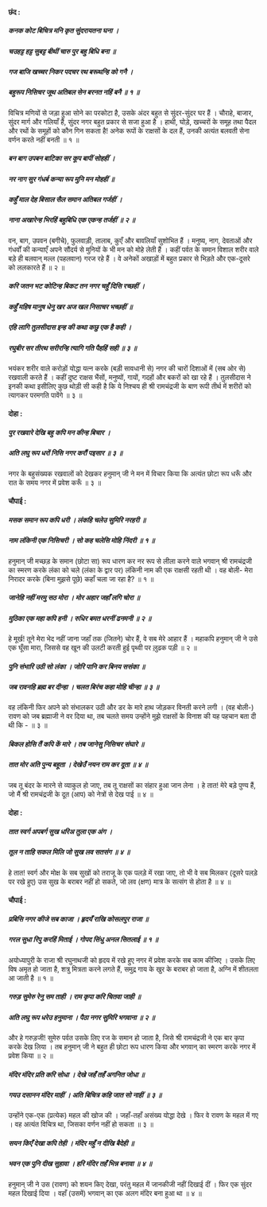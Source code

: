 #### छंद :

##### कनक कोट बिचित्र मनि कृत सुंदरायतना घना ।
##### चउहट्ट हट्ट सुबट्ट बीथीं चारु पुर बहु बिधि बना ॥
##### गज बाजि खच्चर निकर पदचर रथ बरूथन्हि को गनै ।
##### बहुरूप निसिचर जूथ अतिबल सेन बरनत नहिं बनै ॥ १ ॥

विचित्र मणियों से जड़ा हुआ सोने का परकोटा है, उसके अंदर बहुत से सुंदर-सुंदर घर हैं । चौराहे, बाजार, सुंदर मार्ग और गलियाँ हैं, सुंदर नगर बहुत प्रकार से सजा हुआ है । हाथी, घोड़े, खच्चरों के समूह तथा पैदल और रथों के समूहों को कौन गिन सकता है! अनेक रूपों के राक्षसों के दल हैं, उनकी अत्यंत बलवती सेना वर्णन करते नहीं बनती ॥ १ ॥

##### बन बाग उपबन बाटिका सर कूप बापीं सोहहीं ।
##### नर नाग सुर गंधर्ब कन्या रूप मुनि मन मोहहीं ॥
##### कहुँ माल देह बिसाल सैल समान अतिबल गर्जहीं ।
##### नाना अखारेन्ह भिरहिं बहुबिधि एक एकन्ह तर्जहीं ॥ २ ॥

वन, बाग, उपवन (बगीचे), फुलवाड़ी, तालाब, कुएँ और बावलियाँ सुशोभित हैं । मनुष्य, नाग, देवताओं और गंधर्वों की कन्याएँ अपने सौंदर्य से मुनियों के भी मन को मोहे लेती हैं । कहीं पर्वत के समान विशाल शरीर वाले बड़े ही बलवान् मल्ल (पहलवान) गरज रहे हैं । वे अनेकों अखाड़ों में बहुत प्रकार से भिड़ते और एक-दूसरे को ललकारते हैं ॥ २ ॥

##### करि जतन भट कोटिन्ह बिकट तन नगर चहुँ दिसि रच्छहीं ।
##### कहुँ महिष मानुष धेनु खर अज खल निसाचर भच्छहीं ॥
##### एहि लागि तुलसीदास इन्ह की कथा कछु एक है कही ।
##### रघुबीर सर तीरथ सरीरन्हि त्यागि गति पैहहिं सही ॥ ३ ॥

भयंकर शरीर वाले करोड़ों योद्धा यत्न करके (बड़ी सावधानी से) नगर की चारों दिशाओं में (सब ओर से) रखवाली करते हैं । कहीं दुष्ट राक्षस भैंसों, मनुष्यों, गायों, गदहों और बकरों को खा रहे हैं । तुलसीदास ने इनकी कथा इसीलिए कुछ थोड़ी सी कही है कि ये निश्चय ही श्री रामचंद्रजी के बाण रूपी तीर्थ में शरीरों को त्यागकर परमगति पावेंगे ॥ ३ ॥

#### दोहा :

##### पुर रखवारे देखि बहु कपि मन कीन्ह बिचार ।
##### अति लघु रूप धरों निसि नगर करौं पइसार ॥ ३ ॥

नगर के बहुसंख्यक रखवालों को देखकर हनुमान् जी ने मन में विचार किया कि अत्यंत छोटा रूप धरूँ और रात के समय नगर में प्रवेश करूँ ॥ ३ ॥

#### चौपाई :

##### मसक समान रूप कपि धरी । लंकहि चलेउ सुमिरि नरहरी ॥
##### नाम लंकिनी एक निसिचरी । सो कह चलेसि मोहि निंदरी ॥ १ ॥

हनुमान् जी मच्छड़ के समान (छोटा सा) रूप धारण कर नर रूप से लीला करने वाले भगवान् श्री रामचंद्रजी का स्मरण करके लंका को चले (लंका के द्वार पर) लंकिनी नाम की एक राक्षसी रहती थी । वह बोली- मेरा निरादर करके (बिना मुझसे पूछे) कहाँ चला जा रहा है? ॥ १ ॥

##### जानेहि नहीं मरमु सठ मोरा । मोर अहार जहाँ लगि चोरा ॥
##### मुठिका एक महा कपि हनी । रुधिर बमत धरनीं ढनमनी ॥ २ ॥

हे मूर्ख! तूने मेरा भेद नहीं जाना जहाँ तक (जितने) चोर हैं, वे सब मेरे आहार हैं । महाकपि हनुमान् जी ने उसे एक घूँसा मारा, जिससे वह खून की उलटी करती हुई पृथ्वी पर ल़ुढक पड़ी ॥ २ ॥

##### पुनि संभारि उठी सो लंका । जोरि पानि कर बिनय ससंका ॥
##### जब रावनहि ब्रह्म बर दीन्हा । चलत बिरंच कहा मोहि चीन्हा ॥ ३ ॥

वह लंकिनी फिर अपने को संभालकर उठी और डर के मारे हाथ जोड़कर विनती करने लगी । (वह बोली-) रावण को जब ब्रह्माजी ने वर दिया था, तब चलते समय उन्होंने मुझे राक्षसों के विनाश की यह पहचान बता दी थी कि - ॥ ३ ॥

##### बिकल होसि तैं कपि कें मारे । तब जानेसु निसिचर संघारे ॥
##### तात मोर अति पुन्य बहूता । देखेउँ नयन राम कर दूता ॥ ४ ॥

जब तू बंदर के मारने से व्याकुल हो जाए, तब तू राक्षसों का संहार हुआ जान लेना । हे तात! मेरे बड़े पुण्य हैं, जो मैं श्री रामचंद्रजी के दूत (आप) को नेत्रों से देख पाई ॥ ४ ॥

#### दोहा :

##### तात स्वर्ग अपबर्ग सुख धरिअ तुला एक अंग ।
##### तूल न ताहि सकल मिलि जो सुख लव सतसंग ॥ ४ ॥

हे तात! स्वर्ग और मोक्ष के सब सुखों को तराजू के एक पलड़े में रखा जाए, तो भी वे सब मिलकर (दूसरे पलड़े पर रखे हुए) उस सुख के बराबर नहीं हो सकते, जो लव (क्षण) मात्र के सत्संग से होता है ॥ ४ ॥

#### चौपाई :

##### प्रबिसि नगर कीजे सब काजा । हृदयँ राखि कोसलपुर राजा ॥
##### गरल सुधा रिपु करहिं मिताई । गोपद सिंधु अनल सितलाई ॥ १ ॥

अयोध्यापुरी के राजा श्री रघुनाथजी को हृदय में रखे हुए नगर में प्रवेश करके सब काम कीजिए । उसके लिए विष अमृत हो जाता है, शत्रु मित्रता करने लगते हैं, समुद्र गाय के खुर के बराबर हो जाता है, अग्नि में शीतलता आ जाती है ॥ १ ॥

##### गरुड़ सुमेरु रेनु सम ताही । राम कृपा करि चितवा जाही ॥
##### अति लघु रूप धरेउ हनुमाना । पैठा नगर सुमिरि भगवाना ॥ २ ॥

और हे गरुड़जी! सुमेरु पर्वत उसके लिए रज के समान हो जाता है, जिसे श्री रामचंद्रजी ने एक बार कृपा करके देख लिया । तब हनुमान् जी ने बहुत ही छोटा रूप धारण किया और भगवान् का स्मरण करके नगर में प्रवेश किया ॥ २ ॥

##### मंदिर मंदिर प्रति करि सोधा । देखे जहँ तहँ अगनित जोधा ॥
##### गयउ दसानन मंदिर माहीं । अति बिचित्र कहि जात सो नाहीं ॥ ३ ॥

उन्होंने एक-एक (प्रत्येक) महल की खोज की । जहाँ-तहाँ असंख्य योद्धा देखे । फिर वे रावण के महल में गए । वह अत्यंत विचित्र था, जिसका वर्णन नहीं हो सकता ॥ ३ ॥

##### सयन किएँ देखा कपि तेही । मंदिर महुँ न दीखि बैदेही ॥
##### भवन एक पुनि दीख सुहावा । हरि मंदिर तहँ भिन्न बनावा ॥ ४ ॥

हनुमान् जी ने उस (रावण) को शयन किए देखा, परंतु महल में जानकीजी नहीं दिखाई दीं । फिर एक सुंदर महल दिखाई दिया । वहाँ (उसमें) भगवान् का एक अलग मंदिर बना हुआ था ॥ ४ ॥
